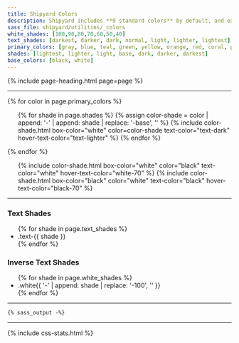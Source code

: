 ```yaml
---
title: Shipyard Colors
description: Shipyard includes **9 standard colors** by default, and each color can be accessed with the corresponding CSS utility class `.color-shade` or by using the SASS variable `$color-shade` in your SASS files.
sass_file: shipyard/utilities/_colors
white_shades: [100,90,80,70,60,50,40]
text_shades: [darkest, darker, dark, normal, light, lighter, lightest]
primary_colors: [gray, blue, teal, green, yellow, orange, red, coral, purple]
shades: [lightest, lighter, light, base, dark, darker, darkest]
base_colors: [black, white]
---
```


{% include page-heading.html page=page %}

---

{% for color in page.primary_colors %}
  <ul class="col-container shade-list mb-24" shade-list>
    {% for shade in page.shades %}
      {% assign color-shade = color | append: '-' | append: shade | replace: '-base', '' %}
      {% include color-shade.html box-color="white" color=color-shade text-color="text-dark" hover-text-color="text-lighter" %}
    {% endfor %}
  </ul>
{% endfor %}

<ul class="col-container shade-list mb-24" shade-list>
  {% include color-shade.html box-color="white" color="black" text-color="white" hover-text-color="white-70" %}
  {% include color-shade.html box-color="black" color="white" text-color="black" hover-text-color="black-70" %}
</ul>

---

<div class="col-container">
  <div class="col">
    <h3>Text Shades</h3>
    <div class="box p-8 sm:p-16 md:p-16 lg:p-24 mt-8">
      <ul class="list medium">
        {% for shade in page.text_shades %}
          <li class="text-{{ shade }}">.text-{{ shade }}</li>
        {% endfor %}
      </ul>
    </div>
  </div>
  <div class="col">
    <h3>Inverse Text Shades</h3>
    <div class="box-secondary p-8 sm:p-16 md:p-16 lg:p-24 bg-color gray-darker mt-8">
      <ul class="list medium">
        {% for shade in page.white_shades %}
          <li class="white{{ '-' | append: shade | replace: '-100', '' }}">
            .white{{ '-' | append: shade | replace: '-100', '' }}
          </li>
        {% endfor %}
      </ul>
    </div>
  </div>
</div>

---

```css
{% sass_output -%}
```

---

{% include css-stats.html %}
